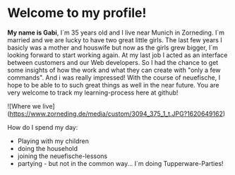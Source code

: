 #  Welcome to my profile!
**My name is Gabi**, 
I´m 35 years old and I live near Munich in Zorneding. I´m married and we are lucky to have two great little girls.
The last few years I basicly was a mother and houswife but now as the girls grew bigger, I´m looking forward 
to start working again. 
At my last job I acted as an interface between customers and our Web developers. So I
had the chance to get some insights of how the work and what they can create with "only a few commands". And i was
really impressed!
With the course of neuefische, I hope to be able to to such great things as well in the near future. 
You are very welcome to track my learning-process here at github!


![Where we live] (https://www.zorneding.de/media/custom/3094_375_1_t.JPG?1620649162)

How do I spend my day:
- Playing with my children
- doing the household
- joining the neuefische-lessons
- partying - but not in the common way... I´m doing Tupperware-Parties!
